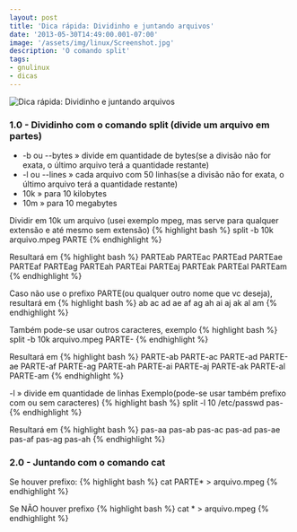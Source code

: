 ```yaml
---
layout: post
title: 'Dica rápida: Dividinho e juntando arquivos'
date: '2013-05-30T14:49:00.001-07:00'
image: '/assets/img/linux/Screenshot.jpg'
description: 'O comando split'
tags:
- gnulinux
- dicas
---
```


![Dica rápida: Dividinho e juntando arquivos](/assets/img/linux/Screenshot.jpg "O comando split")


### 1.0 - Dividinho com o comando split (divide um arquivo em partes)

+ -b ou --bytes » divide em quantidade de bytes(se a divisão não for exata, o último arquivo terá a quantidade restante)
+ -l ou --lines » cada arquivo com 50 linhas(se a divisão não for exata, o último arquivo terá a quantidade restante)
+ 10k » para 10 kilobytes
+ 10m » para 10 megabytes

Dividir em 10k um arquivo (usei exemplo mpeg, mas serve para qualquer extensão e até mesmo sem extensão)
{% highlight bash %}
split -b 10k arquivo.mpeg PARTE
{% endhighlight %}

Resultará em
{% highlight bash %}
PARTEab PARTEac PARTEad PARTEae PARTEaf PARTEag PARTEah PARTEai PARTEaj PARTEak PARTEal PARTEam
{% endhighlight %}

Caso não use o prefixo PARTE(ou qualquer outro nome que vc deseja), resultará em
{% highlight bash %}
ab ac ad ae af ag ah ai aj ak al am
{% endhighlight %}

Também pode-se usar outros caracteres, exemplo
{% highlight bash %}
split -b 10k arquivo.mpeg PARTE-
{% endhighlight %}

Resultará em
{% highlight bash %}
PARTE-ab PARTE-ac PARTE-ad PARTE-ae PARTE-af PARTE-ag PARTE-ah PARTE-ai PARTE-aj PARTE-ak PARTE-al PARTE-am
{% endhighlight %}

-l » divide em quantidade de linhas
Exemplo(pode-se usar também prefixo com ou sem caracteres)
{% highlight bash %}
split -l 10 /etc/passwd pas-
{% endhighlight %}

Resultará em
{% highlight bash %}
pas-aa pas-ab pas-ac pas-ad pas-ae pas-af pas-ag pas-ah
{% endhighlight %}

### 2.0 - Juntando com o comando cat
Se houver prefixo:
{% highlight bash %}
cat PARTE* > arquivo.mpeg
{% endhighlight %}

Se NÃO houver prefixo
{% highlight bash %}
cat * > arquivo.mpeg
{% endhighlight %}

<script async src="https://pagead2.googlesyndication.com/pagead/js/adsbygoogle.js"></script>

<!-- Informat -->
<ins class="adsbygoogle"
 style="display:block"
 data-ad-client="ca-pub-2838251107855362"
 data-ad-slot="2327980059"
 data-ad-format="auto"
 data-full-width-responsive="true"></ins>

<script>
(adsbygoogle = window.adsbygoogle || []).push({});
</script>



